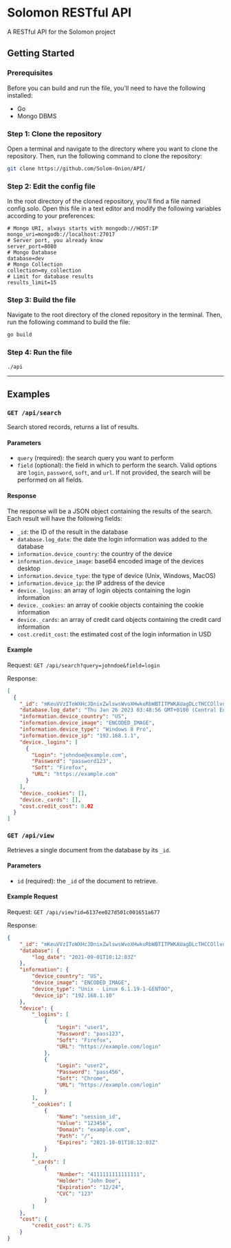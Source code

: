 # Solomon RESTful API
A RESTful API for the Solomon project

## Getting Started
### Prerequisites
Before you can build and run the file, you'll need to have the following installed:
- Go
- Mongo DBMS
### Step 1: Clone the repository
Open a terminal and navigate to the directory where you want to clone the repository. Then, run the following command to clone the repository:
```bash
git clone https://github.com/Solom-Onion/API/
```
### Step 2: Edit the config file
In the root directory of the cloned repository, you'll find a file named config.solo. Open this file in a text editor and modify the following variables according to your preferences:
```env
# Mongo URI, always starts with mongodb://HOST:IP
mongo_uri=mongodb://localhost:27017
# Server port, you already know
server_port=8080
# Mongo Database
database=dev
# Mongo Collection
collection=my_collection
# Limit for database results
results_limit=15
```
### Step 3: Build the file
Navigate to the root directory of the cloned repository in the terminal. Then, run the following command to build the file:
```bash
go build
```
### Step 4: Run the file
```
./api
```
_______________

## Examples
### `GET /api/search`

Search stored records, returns a list of results.

#### Parameters

- `query` (required): the search query you want to perform
- `field` (optional): the field in which to perform the search. Valid options are `login`, `password`, `soft`, and `url`. If not provided, the search will be performed on all fields.

#### Response

The response will be a JSON object containing the results of the search. Each result will have the following fields:

- `_id`: the ID of the result in the database
- `database.log_date`: the date the login information was added to the database
- `information.device_country`: the country of the device
- `information.device_image`: base64 encoded image of the devices desktop
- `information.device_type`: the type of device (Unix, Windows, MacOS)
- `information.device_ip`: the IP address of the device
- `device._logins`: an array of login objects containing the login information
- `device._cookies`: an array of cookie objects containing the cookie information
- `device._cards`: an array of credit card objects containing the credit card information
- `cost.credit_cost`: the estimated cost of the login information in USD

#### Example

Request: `GET /api/search?query=johndoe&field=login`

Response:

```json
[
  {
    "_id": "mKeuVVzIToWXHcJDnixZwlswsWvoXHwkuRbWBTITPWKAUagDLcTHCCOllvdb",
    "database.log_date": "Thu Jan 26 2023 03:48:56 GMT+0100 (Central European Standard Time)",
    "information.device_country": "US",
    "information.device_image": "ENCODED_IMAGE",
    "information.device_type": "Windows 8 Pro",
    "information.device_ip": "192.168.1.1",
    "device._logins": [
      {
        "Login": "johndoe@example.com",
        "Password": "password123",
        "Soft": "Firefox",
        "URL": "https://example.com"
      }
    ],
    "device._cookies": [],
    "device._cards": [],
    "cost.credit_cost": 0.02
  }
]
```


### `GET /api/view`

Retrieves a single document from the database by its `_id`.

#### Parameters

- `id` (required): the `_id` of the document to retrieve.

#### Example Request
Request: `GET /api/view?id=6137ee027d501c001651a677`

Response:
```json
{
    "_id": "mKeuVVzIToWXHcJDnixZwlswsWvoXHwkuRbWBTITPWKAUagDLcTHCCOllvdb",
    "database": {
        "log_date": "2021-09-01T10:12:03Z"
    },
    "information": {
        "device_country": "US",
        "device_image": "ENCODED_IMAGE",
        "device_type": "Unix - Linux 6.1.19-1-GENTOO",
        "device_ip": "192.168.1.10"
    },
    "device": {
        "_logins": [
            {
                "Login": "user1",
                "Password": "pass123",
                "Soft": "Firefox",
                "URL": "https://example.com/login"
            },
            {
                "Login": "user2",
                "Password": "pass456",
                "Soft": "Chrome",
                "URL": "https://example.com/login"
            }
        ],
        "_cookies": [
            {
                "Name": "session_id",
                "Value": "123456",
                "Domain": "example.com",
                "Path": "/",
                "Expires": "2021-10-01T10:12:03Z"
            }
        ],
        "_cards": [
            {
                "Number": "4111111111111111",
                "Holder": "John Doe",
                "Expiration": "12/24",
                "CVC": "123"
            }
        ]
    },
    "cost": {
        "credit_cost": 6.75
    }
}
```

